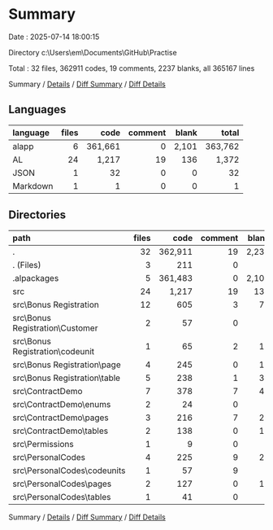 # Summary

Date : 2025-07-14 18:00:15

Directory c:\\Users\\em\\Documents\\GitHub\\Practise

Total : 32 files,  362911 codes, 19 comments, 2237 blanks, all 365167 lines

Summary / [Details](details.md) / [Diff Summary](diff.md) / [Diff Details](diff-details.md)

## Languages
| language | files | code | comment | blank | total |
| :--- | ---: | ---: | ---: | ---: | ---: |
| alapp | 6 | 361,661 | 0 | 2,101 | 363,762 |
| AL | 24 | 1,217 | 19 | 136 | 1,372 |
| JSON | 1 | 32 | 0 | 0 | 32 |
| Markdown | 1 | 1 | 0 | 0 | 1 |

## Directories
| path | files | code | comment | blank | total |
| :--- | ---: | ---: | ---: | ---: | ---: |
| . | 32 | 362,911 | 19 | 2,237 | 365,167 |
| . (Files) | 3 | 211 | 0 | 0 | 211 |
| .alpackages | 5 | 361,483 | 0 | 2,101 | 363,584 |
| src | 24 | 1,217 | 19 | 136 | 1,372 |
| src\\Bonus Registration | 12 | 605 | 3 | 73 | 681 |
| src\\Bonus Registration\\Customer | 2 | 57 | 0 | 6 | 63 |
| src\\Bonus Registration\\codeunit | 1 | 65 | 2 | 16 | 83 |
| src\\Bonus Registration\\page | 4 | 245 | 0 | 19 | 264 |
| src\\Bonus Registration\\table | 5 | 238 | 1 | 32 | 271 |
| src\\ContractDemo | 7 | 378 | 7 | 40 | 425 |
| src\\ContractDemo\\enums | 2 | 24 | 0 | 2 | 26 |
| src\\ContractDemo\\pages | 3 | 216 | 7 | 25 | 248 |
| src\\ContractDemo\\tables | 2 | 138 | 0 | 13 | 151 |
| src\\Permissions | 1 | 9 | 0 | 0 | 9 |
| src\\PersonalCodes | 4 | 225 | 9 | 23 | 257 |
| src\\PersonalCodes\\codeunits | 1 | 57 | 9 | 8 | 74 |
| src\\PersonalCodes\\pages | 2 | 127 | 0 | 11 | 138 |
| src\\PersonalCodes\\tables | 1 | 41 | 0 | 4 | 45 |

Summary / [Details](details.md) / [Diff Summary](diff.md) / [Diff Details](diff-details.md)